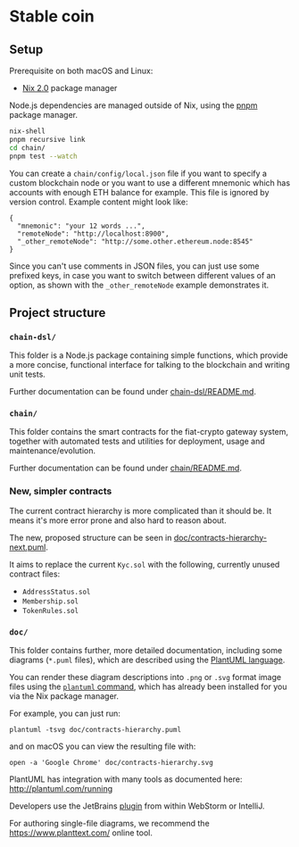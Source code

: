 # Stable coin

## Setup

Prerequisite on both macOS and Linux:
- [Nix 2.0](https://nixos.org/nix/) package manager

Node.js dependencies are managed outside of Nix, using the
[pnpm](https://pnpm.js.org/) package manager.

```bash
nix-shell
pnpm recursive link
cd chain/
pnpm test --watch
```

You can create a `chain/config/local.json` file if you want to specify a custom
blockchain node or you want to use a different mnemonic which has accounts with
enough ETH balance for example. This file is ignored by version control.
Example content might look like:

```
{
  "mnemonic": "your 12 words ...",
  "remoteNode": "http://localhost:8900",
  "_other_remoteNode": "http://some.other.ethereum.node:8545"
}
```

Since you can't use comments in JSON files, you can just use some prefixed
keys, in case you want to switch between different values of an option, as
shown with the `_other_remoteNode` example demonstrates it.

## Project structure

### `chain-dsl/`

This folder is a Node.js package containing simple functions, which provide
a more concise, functional interface for talking to the blockchain and
writing unit tests.

Further documentation can be found under
[chain-dsl/README.md](./chain-dsl/README.md).

### `chain/`

This folder contains the smart contracts for the fiat-crypto gateway system,
together with automated tests and utilities for deployment, usage and
maintenance/evolution.

Further documentation can be found under
[chain/README.md](./chain/README.md).

### New, simpler contracts

The current contract hierarchy is more complicated than it should be.
It means it's more error prone and also hard to reason about.

The new, proposed structure can be seen in
[doc/contracts-hierarchy-next.puml](./doc/contracts-hierarchy-next.puml).

It aims to replace the current `Kyc.sol` with the following, currently
unused contract files:

* `AddressStatus.sol`
* `Membership.sol`
* `TokenRules.sol`

### `doc/`

This folder contains further, more detailed documentation, including some
diagrams (`*.puml` files), which are described using the
[PlantUML language](http://plantuml.com/PlantUML_Language_Reference_Guide.pdf).

You can render these diagram descriptions into `.png` or `.svg` format image
files using the [`plantuml` command](http://plantuml.com/command-line),
which has already been installed for you via the Nix package manager.

For example, you can just run:
```
plantuml -tsvg doc/contracts-hierarchy.puml
```

and on macOS you can view the resulting file with:
```
open -a 'Google Chrome' doc/contracts-hierarchy.svg
```

PlantUML has integration with many tools as documented here:
http://plantuml.com/running

Developers use the JetBrains [plugin](https://plugins.jetbrains.com/plugin/7017-plantuml-integration)
from within WebStorm or IntelliJ.

For authoring single-file diagrams, we recommend the https://www.planttext.com/
online tool.
